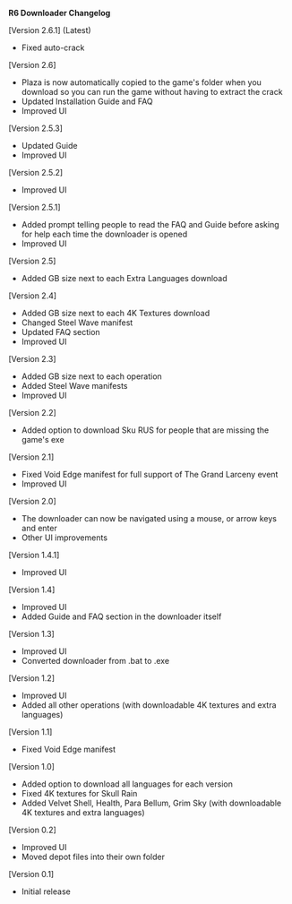 **R6 Downloader Changelog**

[Version 2.6.1] (Latest)
- Fixed auto-crack


[Version 2.6]
- Plaza is now automatically copied to the game's folder when you download
  so you can run the game without having to extract the crack
- Updated Installation Guide and FAQ
- Improved UI


[Version 2.5.3]
- Updated Guide
- Improved UI


[Version 2.5.2]
- Improved UI


[Version 2.5.1]
- Added prompt telling people to read the FAQ and Guide before asking for help
  each time the downloader is opened
- Improved UI


[Version 2.5]
- Added GB size next to each Extra Languages download 


[Version 2.4]
- Added GB size next to each 4K Textures download
- Changed Steel Wave manifest
- Updated FAQ section
- Improved UI


[Version 2.3]
- Added GB size next to each operation
- Added Steel Wave manifests
- Improved UI


[Version 2.2]
- Added option to download Sku RUS for people that are missing the game's exe


[Version 2.1]
- Fixed Void Edge manifest for full support of The Grand Larceny event
- Improved UI


[Version 2.0]
- The downloader can now be navigated using a mouse, or arrow keys and enter
- Other UI improvements


[Version 1.4.1]
- Improved UI


[Version 1.4] 
- Improved UI
- Added Guide and FAQ section in the downloader itself


[Version 1.3]
- Improved UI
- Converted downloader from .bat to .exe


[Version 1.2]
- Improved UI
- Added all other operations (with downloadable 4K textures and extra languages)


[Version 1.1]
- Fixed Void Edge manifest


[Version 1.0]
- Added option to download all languages for each version
- Fixed 4K textures for Skull Rain
- Added Velvet Shell, Health, Para Bellum, Grim Sky (with downloadable 4K textures and extra languages)


[Version 0.2]
- Improved UI
- Moved depot files into their own folder


[Version 0.1]
- Initial release

